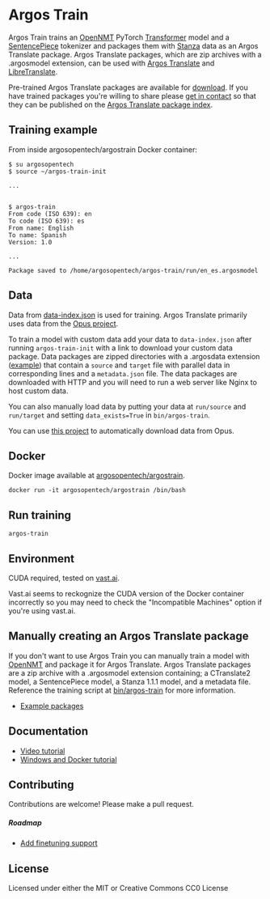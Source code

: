 # Argos Train

Argos Train trains an [OpenNMT](https://opennmt.net/) PyTorch [Transformer](https://en.wikipedia.org/wiki/Transformer_(machine_learning_model)) model and a [SentencePiece](https://github.com/google/sentencepiece) tokenizer and packages them with [Stanza](https://stanfordnlp.github.io/stanza/) data as an Argos Translate package. Argos Translate packages, which are zip archives with a .argosmodel extension, can be used with [Argos Translate](https://github.com/argosopentech/argos-translate) and [LibreTranslate](https://libretranslate.com). 

Pre-trained Argos Translate packages are available for [download](https://www.argosopentech.com/argospm/index/). If you have trained packages you're willing to share please [get in contact](https://community.libretranslate.com/t/contributing-a-trained-language-model-package-to-argos-translate/308) so that they can be published on the [Argos Translate package index](https://github.com/argosopentech/argospm-index).

## Training example

From inside argosopentech/argostrain Docker container:

```
$ su argosopentech
$ source ~/argos-train-init

...


$ argos-train
From code (ISO 639): en
To code (ISO 639): es
From name: English
To name: Spanish
Version: 1.0

...

Package saved to /home/argosopentech/argos-train/run/en_es.argosmodel
```

## Data
Data from [data-index.json](/data-index.json) is used for training. Argos Translate primarily uses data from the [Opus project](http://opus.nlpl.eu/). 

To train a model with custom data add your data to `data-index.json` after running `argos-train-init` with a link to download your custom data package. Data packages are zipped directories with a .argosdata extension ([example](http://data.argosopentech.com/data-wikimedia-en_sk.argosdata)) that contain a `source` and `target` file with parallel data in corresponding lines and a `metadata.json` file. The data packages are downloaded with HTTP and you will need to run a web server like Nginx to host custom data.

You can also manually load data by putting your data at `run/source` and `run/target` and setting `data_exists=True` in `bin/argos-train`.

You can use [this project](https://github.com/Interaction-Bot/opus-nlp-downloader) to automatically download data from Opus.

## Docker
Docker image available at [argosopentech/argostrain](https://hub.docker.com/repository/docker/argosopentech/argostrain).

```
docker run -it argosopentech/argostrain /bin/bash

```

## Run training
```
argos-train

```

## Environment
CUDA required, tested on [vast.ai](http://vast.ai/?ref=24817).

Vast.ai seems to reckognize the CUDA version of the Docker container incorrectly so you may need to check the "Incompatible Machines" option if you're using vast.ai.

## Manually creating an Argos Translate package
If you don't want to use Argos Train you can manually train a model with [OpenNMT](https://opennmt.net/) and package it for Argos Translate. Argos Translate packages are a zip archive with a .argosmodel extension containing; a CTranslate2 model, a SentencePiece model, a Stanza 1.1.1 model, and a metadata file. Reference the training script at [bin/argos-train](bin/argos-train) for more information.

- [Example packages](https://www.argosopentech.com/argospm/index/)

## Documentation
- [Video tutorial](https://www.youtube.com/watch?v=Vj_qgnhOEwg)
- [Windows and Docker tutorial](https://community.libretranslate.com/t/training-an-argos-translation-model-locally-on-windows/588)

## Contributing
Contributions are welcome! Please make a pull request. 
##### Roadmap
- [Add finetuning support](https://github.com/argosopentech/argos-train/issues/12)


## License
Licensed under either the MIT or Creative Commons CC0 License

